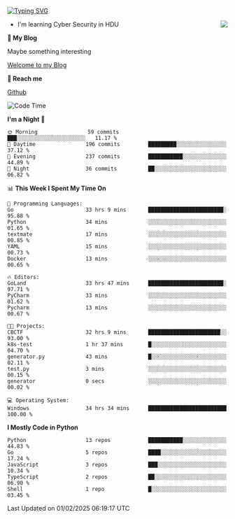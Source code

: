[![Typing SVG](https://readme-typing-svg.herokuapp.com?font=Fira+Code&pause=1000&random=false&width=450&height=60&lines=Hello+%F0%9F%91%8B%F0%9F%8F%BB;I'm+JBNRZ)](https://git.io/typing-svg)

<a href="#">
  <img align="right" src="https://github-readme-stats.vercel.app/api?username=JBNRZ&show_icons=true&bg_color=15,f2f7fd,E0EAFC" />
</a>

- I'm learning Cyber Security in HDU

 **🌱 My Blog**

Maybe something interesting

[Welcome to my Blog](https://jbnrz.com.cn/)

 **💬 Reach me** 

[Github](https://github.com/JBNRZ)


<!--START_SECTION:waka-->
![Code Time](http://img.shields.io/badge/Code%20Time-910%20hrs%2033%20mins-blue)

**I'm a Night 🦉** 

```text
🌞 Morning                59 commits          ███░░░░░░░░░░░░░░░░░░░░░░   11.17 % 
🌆 Daytime                196 commits         █████████░░░░░░░░░░░░░░░░   37.12 % 
🌃 Evening                237 commits         ███████████░░░░░░░░░░░░░░   44.89 % 
🌙 Night                  36 commits          ██░░░░░░░░░░░░░░░░░░░░░░░   06.82 % 
```


📊 **This Week I Spent My Time On** 

```text
💬 Programming Languages: 
Go                       33 hrs 9 mins       ████████████████████████░   95.88 % 
Python                   34 mins             ░░░░░░░░░░░░░░░░░░░░░░░░░   01.65 % 
textmate                 17 mins             ░░░░░░░░░░░░░░░░░░░░░░░░░   00.85 % 
YAML                     15 mins             ░░░░░░░░░░░░░░░░░░░░░░░░░   00.73 % 
Docker                   13 mins             ░░░░░░░░░░░░░░░░░░░░░░░░░   00.65 % 

🔥 Editors: 
GoLand                   33 hrs 47 mins      ████████████████████████░   97.71 % 
PyCharm                  33 mins             ░░░░░░░░░░░░░░░░░░░░░░░░░   01.62 % 
Pycharm                  13 mins             ░░░░░░░░░░░░░░░░░░░░░░░░░   00.67 % 

🐱‍💻 Projects: 
CBCTF                    32 hrs 9 mins       ███████████████████████░░   93.00 % 
k8s-test                 1 hr 37 mins        █░░░░░░░░░░░░░░░░░░░░░░░░   04.70 % 
generator.py             43 mins             █░░░░░░░░░░░░░░░░░░░░░░░░   02.11 % 
test.py                  3 mins              ░░░░░░░░░░░░░░░░░░░░░░░░░   00.15 % 
generator                0 secs              ░░░░░░░░░░░░░░░░░░░░░░░░░   00.02 % 

💻 Operating System: 
Windows                  34 hrs 34 mins      █████████████████████████   100.00 % 
```

**I Mostly Code in Python** 

```text
Python                   13 repos            ███████████░░░░░░░░░░░░░░   44.83 % 
Go                       5 repos             ████░░░░░░░░░░░░░░░░░░░░░   17.24 % 
JavaScript               3 repos             ███░░░░░░░░░░░░░░░░░░░░░░   10.34 % 
TypeScript               2 repos             ██░░░░░░░░░░░░░░░░░░░░░░░   06.90 % 
Shell                    1 repo              █░░░░░░░░░░░░░░░░░░░░░░░░   03.45 % 
```




 Last Updated on 01/02/2025 06:19:17 UTC
<!--END_SECTION:waka-->
